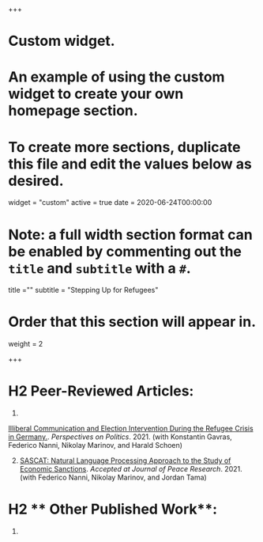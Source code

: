 +++
# Custom widget.
# An example of using the custom widget to create your own homepage section.
# To create more sections, duplicate this file and edit the values below as desired.
widget = "custom"
active = true
date = 2020-06-24T00:00:00

# Note: a full width section format can be enabled by commenting out the `title` and `subtitle` with a `#`.
title =""
subtitle = "Stepping Up for Refugees"

# Order that this section will appear in.
weight = 2


+++

# H2 **Peer-Reviewed Articles**:

1. 
[Illiberal Communication and Election Intervention During the Refugee Crisis in Germany.](https://www.cambridge.org/core/journals/perspectives-on-politics/article/illiberal-communication-and-election-intervention-during-the-refugee-crisis-in-germany/67D75BA42AD1EC04109A80F711A0A882). _Perspectives on Politics_. 2021. (with Konstantin Gavras, Federico Nanni, Nikolay Marinov, and Harald Schoen)

2. [SASCAT: Natural Language Processing Approach to the Study of Economic Sanctions](https://papers.ssrn.com/sol3/papers.cfm?abstract_id=3790866). _Accepted at Journal of Peace Research_. 2021. (with  Federico Nanni, Nikolay Marinov, and Jordan Tama)

# H2 ** Other Published Work**:

1. 
